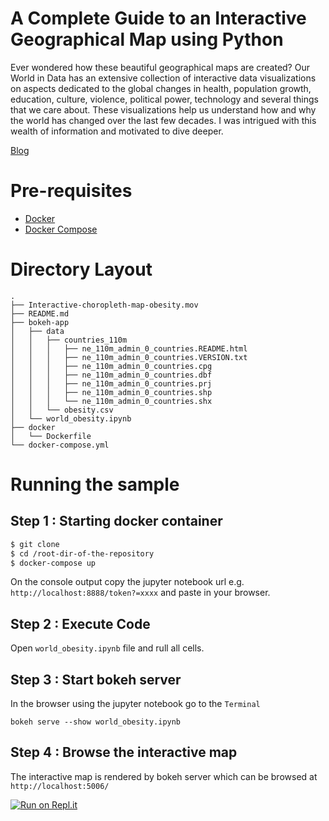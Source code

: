 # A Complete Guide to an Interactive Geographical Map using Python

Ever wondered how these beautiful geographical maps are created? Our World in Data has an extensive collection of interactive data visualizations on aspects dedicated to the global changes in health, population growth, education, culture, violence, political power, technology and several things that we care about. These visualizations help us understand how and why the world has changed over the last few decades. I was intrigued with this wealth of information and motivated to dive deeper.

[Blog]()

# Pre-requisites
- [Docker](https://docs.docker.com/install/)
- [Docker Compose](https://docs.docker.com/compose/install/)

# Directory Layout

```
.
├── Interactive-choropleth-map-obesity.mov
├── README.md
├── bokeh-app
│   ├── data
│   │   ├── countries_110m
│   │   │   ├── ne_110m_admin_0_countries.README.html
│   │   │   ├── ne_110m_admin_0_countries.VERSION.txt
│   │   │   ├── ne_110m_admin_0_countries.cpg
│   │   │   ├── ne_110m_admin_0_countries.dbf
│   │   │   ├── ne_110m_admin_0_countries.prj
│   │   │   ├── ne_110m_admin_0_countries.shp
│   │   │   └── ne_110m_admin_0_countries.shx
│   │   └── obesity.csv
│   └── world_obesity.ipynb
├── docker
│   └── Dockerfile
└── docker-compose.yml
```

# Running the sample

## Step 1 : Starting docker container

``` bash
$ git clone 
$ cd /root-dir-of-the-repository
$ docker-compose up
```
On the console output copy the jupyter notebook url e.g. `http://localhost:8888/token?=xxxx` and paste in your browser.

## Step 2 : Execute Code 

Open `world_obesity.ipynb` file and rull all cells.

## Step 3 : Start bokeh server

In the browser using the jupyter notebook go to the `Terminal` 

```
bokeh serve --show world_obesity.ipynb
```
## Step 4 : Browse the interactive map

The interactive map is rendered by bokeh server which can be browsed at `http://localhost:5006/`

[![Run on Repl.it](https://repl.it/badge/github/CrazyDaffodils/Interactive-Choropleth-Map-Using-Python)](https://repl.it/github/CrazyDaffodils/Interactive-Choropleth-Map-Using-Python)